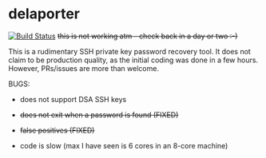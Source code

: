 # delaporter
[![Build Status](https://travis-ci.org/thanasisk/delaporter.svg?branch=master)](https://travis-ci.org/thanasisk/delaporter)
~~this is not working atm - check back in a day or two :-)~~

This is a rudimentary SSH private key password recovery tool. It does not claim
to be production quality, as the initial coding was done in a few hours. However,
PRs/issues are more than welcome.

BUGS:

- does not support DSA SSH keys

- ~~does not exit when a password is found (FIXED)~~

- ~~false positives (FIXED)~~

- code is slow (max I have seen is 6 cores in an 8-core machine)
